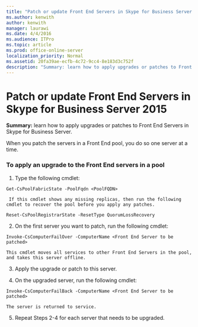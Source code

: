 ```yaml
---
title: "Patch or update Front End Servers in Skype for Business Server 2015"
ms.author: kenwith
author: kenwith
manager: laurawi
ms.date: 4/4/2016
ms.audience: ITPro
ms.topic: article
ms.prod: office-online-server
localization_priority: Normal
ms.assetid: 20fa39ae-ecfb-4c72-9cc4-8e183d3c752f
description: "Summary: learn how to apply upgrades or patches to Front End Servers in Skype for Business Server."
---
```


# Patch or update Front End Servers in Skype for Business Server 2015
 
**Summary:** learn how to apply upgrades or patches to Front End Servers in Skype for Business Server.
  
When you patch the servers in a Front End pool, you do so one server at a time. 
  
### To apply an upgrade to the Front End servers in a pool

1. Type the following cmdlet:
    
  ```
  Get-CsPoolFabricState -PoolFqdn <PoolFQDN>
  ```

     If this cmdlet shows any missing replicas, then run the following cmdlet to recover the pool before you apply any patches.
    
  ```
  Reset-CsPoolRegistrarState -ResetType QuorumLossRecovery
  ```

2. On the first server you want to patch, run the following cmdlet:
    
  ```
  Invoke-CsComputerFailOver -ComputerName <Front End Server to be patched>
  ```

    This cmdlet moves all services to other Front End Servers in the pool, and takes this server offline.
    
3. Apply the upgrade or patch to this server.
    
4. On the upgraded server, run the following cmdlet:
    
  ```
  Invoke-CsComputerFailBack -ComputerName <Front End Server to be patched>
  ```

    The server is returned to service.
    
5. Repeat Steps 2-4 for each server that needs to be upgraded.
    


